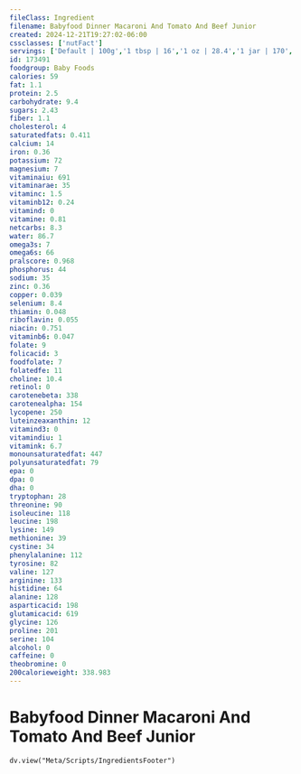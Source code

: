 ```yaml
---
fileClass: Ingredient
filename: Babyfood Dinner Macaroni And Tomato And Beef Junior
created: 2024-12-21T19:27:02-06:00
cssclasses: ['nutFact']
servings: ['Default | 100g','1 tbsp | 16','1 oz | 28.4','1 jar | 170','1 jar beech-nut stage 3 (6 oz) | 170','1 jar gerber third foods (6 oz) | 170']
id: 173491
foodgroup: Baby Foods
calories: 59
fat: 1.1
protein: 2.5
carbohydrate: 9.4
sugars: 2.43
fiber: 1.1
cholesterol: 4
saturatedfats: 0.411
calcium: 14
iron: 0.36
potassium: 72
magnesium: 7
vitaminaiu: 691
vitaminarae: 35
vitaminc: 1.5
vitaminb12: 0.24
vitamind: 0
vitamine: 0.81
netcarbs: 8.3
water: 86.7
omega3s: 7
omega6s: 66
pralscore: 0.968
phosphorus: 44
sodium: 35
zinc: 0.36
copper: 0.039
selenium: 8.4
thiamin: 0.048
riboflavin: 0.055
niacin: 0.751
vitaminb6: 0.047
folate: 9
folicacid: 3
foodfolate: 7
folatedfe: 11
choline: 10.4
retinol: 0
carotenebeta: 338
carotenealpha: 154
lycopene: 250
luteinzeaxanthin: 12
vitamind3: 0
vitamindiu: 1
vitamink: 6.7
monounsaturatedfat: 447
polyunsaturatedfat: 79
epa: 0
dpa: 0
dha: 0
tryptophan: 28
threonine: 90
isoleucine: 118
leucine: 198
lysine: 149
methionine: 39
cystine: 34
phenylalanine: 112
tyrosine: 82
valine: 127
arginine: 133
histidine: 64
alanine: 128
asparticacid: 198
glutamicacid: 619
glycine: 126
proline: 201
serine: 104
alcohol: 0
caffeine: 0
theobromine: 0
200calorieweight: 338.983
---
```


# Babyfood Dinner Macaroni And Tomato And Beef Junior

```dataviewjs
dv.view("Meta/Scripts/IngredientsFooter")
```